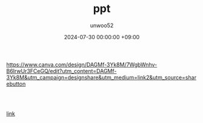 ﻿---
title: ppt
author: unwoo52
date: 2024-07-30 00:00:00 +09:00
categories: [Unity]
tags: [Unity, PPT]
---

https://www.canva.com/design/DAGMf-3Yk8M/7WgbWnhv-B6IrwUr3FCeGQ/edit?utm_content=DAGMf-3Yk8M&utm_campaign=designshare&utm_medium=link2&utm_source=sharebutton

<br>
<br>

[link](https://www.canva.com/design/DAGMf-3Yk8M/7WgbWnhv-B6IrwUr3FCeGQ/edit?utm_content=DAGMf-3Yk8M&utm_campaign=designshare&utm_medium=link2&utm_source=sharebutton)
